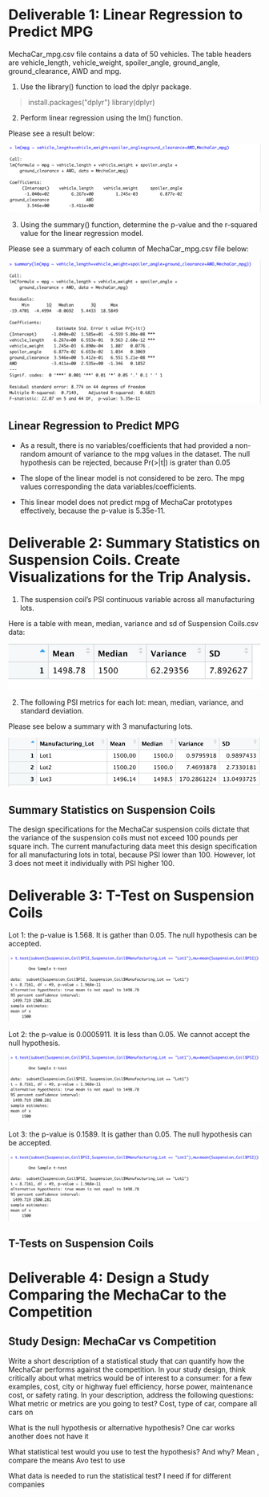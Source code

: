 
# Deliverable 1: Linear Regression to Predict MPG

MechaCar_mpg.csv file contains a data of 50 vehicles.  The table headers are vehicle_length, vehicle_weight, spoiler_angle, ground_angle, ground_clearance, AWD and mpg.   

1. Use the library() function to load the dplyr package.

> install.packages("dplyr")
>library(dplyr)

2. Perform linear regression using the lm() function. 

Please see a result below:

![linear_regression](linear_regression.png)

3. Using the summary() function, determine the p-value and the r-squared value for the linear regression model.

Please see a summary of each column of MechaCar_mpg.csv file below:

![summary](summary.png)

## Linear Regression to Predict MPG

- As a result, there is no variables/coefficients that had provided a non-random amount of variance to the mpg values in the dataset. The null hypothesis can be rejected, because Pr(>|t|) is grater than 0.05

- The slope of the linear model is not considered to be zero. The mpg values corresponding the data variables/coefficients.

- This linear model does not predict mpg of MechaCar prototypes effectively, because the p-value is 5.35e-11.


# Deliverable 2: Summary Statistics on Suspension Coils. Create Visualizations for the Trip Analysis.

1. The suspension coil’s PSI continuous variable across all manufacturing lots.

Here is a table with mean, median, variance and sd of Suspension Coils.csv data:

![Total_summary](Total_summary.png)

2. The following PSI metrics for each lot: mean, median, variance, and standard deviation.

Please see below a summary with 3 manufacturing lots. 

![Lot_summary](Lot_summary.png)

## Summary Statistics on Suspension Coils

The design specifications for the MechaCar suspension coils dictate that the variance of the suspension coils must not exceed 100 pounds per square inch. The current manufacturing data meet this design specification for all manufacturing lots in total, because PSI lower than 100. However, lot 3 does not meet it individually with PSI higher 100. 

# Deliverable 3: T-Test on Suspension Coils

Lot 1: the p-value is 1.568. It is gather than 0.05. The null hypothesis can be accepted. 

![Lot_1](Lot_1.png)

Lot 2: the p-value is 0.0005911. It is less than 0.05. We cannot accept the null hypothesis.

![Lot_1](Lot_1.png)

Lot 3: the p-value is 0.1589. It is gather than 0.05. The null hypothesis can be accepted. 

![Lot_1](Lot_1.png)

## T-Tests on Suspension Coils

# Deliverable 4: Design a Study Comparing the MechaCar to the Competition

## Study Design: MechaCar vs Competition

Write a short description of a statistical study that can quantify how the MechaCar performs against the competition. In your study design, think critically about what metrics would be of interest to a consumer: for a few examples, cost, city or highway fuel efficiency, horse power, maintenance cost, or safety rating.
In your description, address the following questions:
What metric or metrics are you going to test? Cost, type of car, compare all cars on 

What is the null hypothesis or alternative hypothesis? One car works another does not have it 

What statistical test would you use to test the hypothesis? And why?  Mean , compare the means 
Avo test to use


What data is needed to run the statistical test? I need if for different companies 

